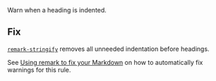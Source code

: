 Warn when a heading is indented.

## Fix

[`remark-stringify`](https://github.com/remarkjs/remark/tree/HEAD/packages/remark-stringify)
removes all unneeded indentation before headings.

See [Using remark to fix your Markdown](https://github.com/remarkjs/remark-lint#using-remark-to-fix-your-markdown)
on how to automatically fix warnings for this rule.